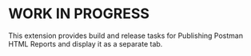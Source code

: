 # WORK IN PROGRESS

This extension provides build and release tasks for Publishing Postman HTML Reports and display it as a separate tab.